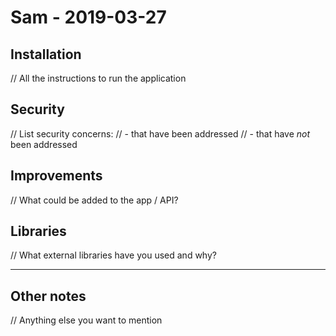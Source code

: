 # Sam - 2019-03-27

## Installation

// All the instructions to run the application

## Security

// List security concerns:
// - that have been addressed
// - that have _not_ been addressed

## Improvements

// What could be added to the app / API?

## Libraries

// What external libraries have you used and why?

---

## Other notes

// Anything else you want to mention

